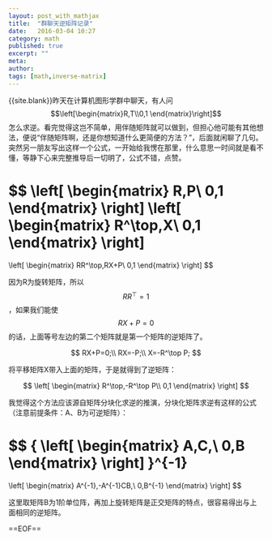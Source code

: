 ```yaml
---
layout: post_with_mathjax
title:  "群聊天逆矩阵记录"
date:   2016-03-04 10:27
category: math
published: true
excerpt: ""
meta: 
author: 
tags: [math,inverse-matrix]
---
```

{{site.blank}}昨天在计算机图形学群中聊天，有人问$$\left[\begin{matrix}R,T\\0,1 \end{matrix}\right]$$怎么求逆。看完觉得这岂不简单，用伴随矩阵就可以做到，但担心他可能有其他想法，便说“伴随矩阵啊，还是你想知道什么更简便的方法？”，后面就闲聊了几句。突然另一朋友写出这样一个公式，一开始给我愣在那里，什么意思一时间就是看不懂，等静下心来完整推导后一切明了，公式不错，点赞。

$$
\left[
\begin{matrix}
R,P\\
0,1
\end{matrix}
\right]
\left[
\begin{matrix}
R^\top,X\\
0,1
\end{matrix}
\right]
=
\left[
\begin{matrix}
RR^\top,RX+P\\
0,1
\end{matrix}
\right]
$$

因为R为旋转矩阵，所以$$RR^\top=1$$，如果我们能使$$RX+P=0$$的话，上面等号左边的第二个矩阵就是第一个矩阵的逆矩阵了。

$$
RX+P=0;\\
RX=-P;\\
X=-R^\top P;
$$

将平移矩阵X带入上面的矩阵，于是就得到了逆矩阵：

$$
\left[
\begin{matrix}
R^\top,-R^\top P\\
0,1
\end{matrix}
\right]
$$

我觉得这个方法应该源自矩阵分块化求逆的推演，分块化矩阵求逆有这样的公式（注意前提条件：A、B为可逆矩阵）：

$$
{
\left[
\begin{matrix}
A,C,\\
0,B
\end{matrix}
\right]
}^{-1}
=
\left[
\begin{matrix}
A^{-1},-A^{-1}CB,\\
0,B^{-1}
\end{matrix}
\right]
$$

这里取矩阵B为1阶单位阵，再加上旋转矩阵是正交矩阵的特点，很容易得出与上面相同的逆矩阵。

[qicifangchen_baidu]:http://baike.baidu.com/link?url=XI8RIoMTxQa7NY8MYqHNJhLU7fpd8yDVvS1f8bGWQAQ2cZ1vOmDmq3HuvoxfbvBHfqxLRSTmuu0GbPMdmlz7na
==EOF==









